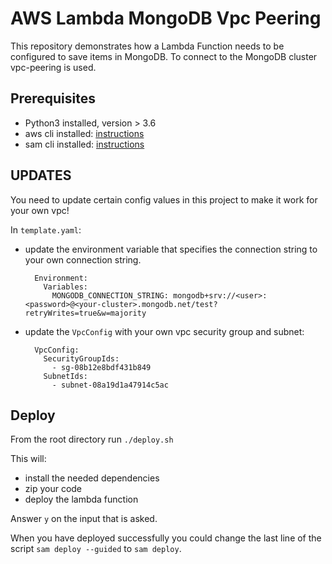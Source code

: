 # AWS Lambda MongoDB Vpc Peering

This repository demonstrates how a Lambda Function needs to be configured to save items in MongoDB.
To connect to the MongoDB cluster vpc-peering is used.

## Prerequisites
* Python3 installed, version > 3.6
* aws cli installed: [instructions](https://docs.aws.amazon.com/cli/latest/userguide/cli-chap-install.html)
* sam cli installed: [instructions](https://docs.aws.amazon.com/serverless-application-model/latest/developerguide/serverless-sam-cli-install.html)

## UPDATES
You need to update certain config values in this project to make it work for your own vpc!

In `template.yaml`: 
* update the environment variable that specifies the connection string to your own connection string.
    ```
      Environment:
        Variables:
          MONGODB_CONNECTION_STRING: mongodb+srv://<user>:<password>@<your-cluster>.mongodb.net/test?retryWrites=true&w=majority
    ```
* update the `VpcConfig` with your own vpc security group and subnet:
    ```shell script
      VpcConfig:
        SecurityGroupIds:
          - sg-08b12e8bdf431b849
        SubnetIds:
          - subnet-08a19d1a47914c5ac
    ```
## Deploy

From the root directory run `./deploy.sh`

This will:
* install the needed dependencies
* zip your code
* deploy the lambda function

Answer `y` on the input that is asked.

When you have deployed successfully you could change the last line of the script `sam deploy --guided` to `sam deploy`.
